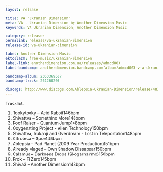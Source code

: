```yaml
---
layout: release

title: VA "Ukranian Dimension"
meta: VA - Ukranian Dimension by Another Dimension Music
keywords: VA Ukranian Dimension, Another Dimension Music

category: releases
permalink: release/va-ukranian-dimension
release-id: va-ukranian-dimension

label: Another Dimension Music
ektoplazm: free-music/ukranian-dimension
label-link: anotherdimension.com.ua/releases/admcd003
label-bandcamp: anotherdimension.bandcamp.com/album/admcd003-v-a-ukranian-dimension-sale

bandcamp-album: 2563369517
bandcamp-track: 204260206

discogs: http://www.discogs.com/Ablepsia-Ukranian-Dimension/release/4833250
---
```


Tracklist:

01. Tookytooky – Acid Rabbit146bpm
02. Shivattva – Something More148bpm
03. Roof Raiser – Quantum Jump148bpm
04. Oxygenating Project - Alien Technology150bpm
05. Shivattva, Irukanji and Overdream - Lost in Teleportation148bpm
06. Cifroteca – Spoe148bpm
07. Ablepsia – Pad Planet (2009 Year Production)151bpm
08. Already Maged – Own Shadow Dissapear150bpm
09. Calamus – Darkness Drops (Skogarna rmx)150bpm
10. Prok – Fi Zero145bpm
11. Shiva3 – Another Dimension148bpm
